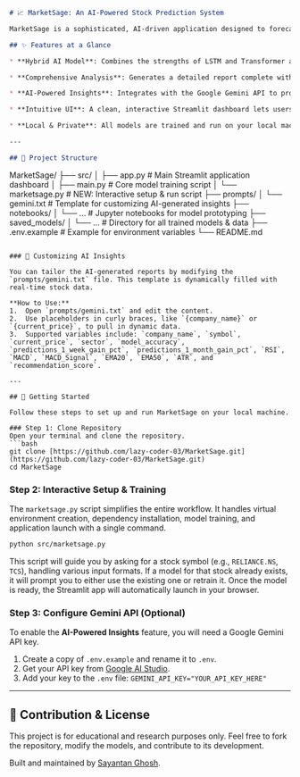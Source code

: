 ```markdown
# 📈 MarketSage: An AI-Powered Stock Prediction System

MarketSage is a sophisticated, AI-driven application designed to forecast stock prices and deliver comprehensive financial analysis. By integrating a **Long Short-Term Memory (LSTM)** model to capture sequential patterns with a **Transformer** network's attention mechanisms, this hybrid system provides robust, data-backed insights. The entire application is built for local execution using Streamlit, ensuring a polished, intuitive, and privacy-focused experience.

## ✨ Features at a Glance

* **Hybrid AI Model**: Combines the strengths of LSTM and Transformer architectures for high-fidelity price predictions.

* **Comprehensive Analysis**: Generates a detailed report complete with key insights, risk factors, and essential technical indicators (RSI, MACD, EMAs).

* **AI-Powered Insights**: Integrates with the Google Gemini API to produce a narrative, professional-grade financial analysis that contextualizes market data.

* **Intuitive UI**: A clean, interactive Streamlit dashboard lets users easily select a stock, view historical data, and visualize future predictions.

* **Local & Private**: All models are trained and run on your local machine, ensuring complete data privacy and offline functionality.

---

## 📁 Project Structure

```

MarketSage/
├── src/
│ ├── app.py          \# Main Streamlit application dashboard
│ ├── main.py         \# Core model training script
│ └── marketsage.py   \# NEW: Interactive setup & run script
├── prompts/
│ └── gemini.txt      \# Template for customizing AI-generated insights
├── notebooks/
│ └── ...             \# Jupyter notebooks for model prototyping
├── saved\_models/
│ └── ...             \# Directory for all trained models & data
├── .env.example      \# Example for environment variables
└── README.md

````

### 🎨 Customizing AI Insights

You can tailor the AI-generated reports by modifying the `prompts/gemini.txt` file. This template is dynamically filled with real-time stock data.

**How to Use:**
1.  Open `prompts/gemini.txt` and edit the content.
2.  Use placeholders in curly braces, like `{company_name}` or `{current_price}`, to pull in dynamic data.
3.  Supported variables include: `company_name`, `symbol`, `current_price`, `sector`, `model_accuracy`, `predictions_1_week_gain_pct`, `predictions_1_month_gain_pct`, `RSI`, `MACD`, `MACD_Signal`, `EMA20`, `EMA50`, `ATR`, and `recommendation_score`.

---

## 🚀 Getting Started

Follow these steps to set up and run MarketSage on your local machine.

### Step 1: Clone Repository
Open your terminal and clone the repository.
```bash
git clone [https://github.com/lazy-coder-03/MarketSage.git](https://github.com/lazy-coder-03/MarketSage.git)
cd MarketSage
````

### Step 2: Interactive Setup & Training

The `marketsage.py` script simplifies the entire workflow. It handles virtual environment creation, dependency installation, model training, and application launch with a single command.

```bash
python src/marketsage.py
```

This script will guide you by asking for a stock symbol (e.g., `RELIANCE.NS`, `TCS`), handling various input formats. If a model for that stock already exists, it will prompt you to either use the existing one or retrain it. Once the model is ready, the Streamlit app will automatically launch in your browser.

### Step 3: Configure Gemini API (Optional)

To enable the **AI-Powered Insights** feature, you will need a Google Gemini API key.

1.  Create a copy of `.env.example` and rename it to `.env`.
2.  Get your API key from [Google AI Studio](https://aistudio.google.com/app/apikey).
3.  Add your key to the `.env` file: `GEMINI_API_KEY="YOUR_API_KEY_HERE"`

-----

## 🤝 Contribution & License

This project is for educational and research purposes only. Feel free to fork the repository, modify the models, and contribute to its development.

Built and maintained by [Sayantan Ghosh](https://github.com/lazy-coder-03).

```
```